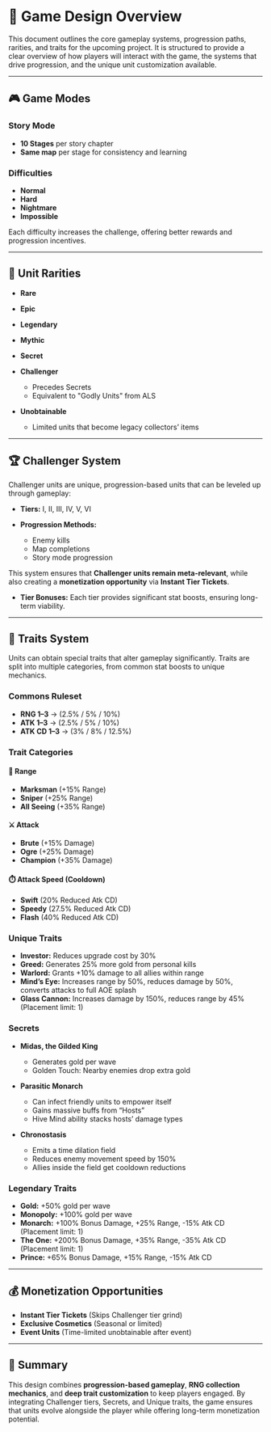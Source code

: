 # 📘 Game Design Overview

This document outlines the core gameplay systems, progression paths, rarities, and traits for the upcoming project. It is structured to provide a clear overview of how players will interact with the game, the systems that drive progression, and the unique unit customization available.

---

## 🎮 Game Modes

### Story Mode

* **10 Stages** per story chapter
* **Same map** per stage for consistency and learning

### Difficulties

* **Normal**
* **Hard**
* **Nightmare**
* **Impossible**

Each difficulty increases the challenge, offering better rewards and progression incentives.

---

## 🌟 Unit Rarities

* **Rare**
* **Epic**
* **Legendary**
* **Mythic**
* **Secret**
* **Challenger**

  * Precedes Secrets
  * Equivalent to "Godly Units" from ALS
* **Unobtainable**

  * Limited units that become legacy collectors’ items

---

## 🏆 Challenger System

Challenger units are unique, progression-based units that can be leveled up through gameplay:

* **Tiers:** I, II, III, IV, V, VI
* **Progression Methods:**

  * Enemy kills
  * Map completions
  * Story mode progression

This system ensures that **Challenger units remain meta-relevant**, while also creating a **monetization opportunity** via **Instant Tier Tickets**.

* **Tier Bonuses:** Each tier provides significant stat boosts, ensuring long-term viability.

---

## 🧬 Traits System

Units can obtain special traits that alter gameplay significantly. Traits are split into multiple categories, from common stat boosts to unique mechanics.

### Commons Ruleset

* **RNG 1–3** → (2.5% / 5% / 10%)
* **ATK 1–3** → (2.5% / 5% / 10%)
* **ATK CD 1–3** → (3% / 8% / 12.5%)

### Trait Categories

#### 📏 Range

* **Marksman** (+15% Range)
* **Sniper** (+25% Range)
* **All Seeing** (+35% Range)

#### ⚔️ Attack

* **Brute** (+15% Damage)
* **Ogre** (+25% Damage)
* **Champion** (+35% Damage)

#### ⏱️ Attack Speed (Cooldown)

* **Swift** (20% Reduced Atk CD)
* **Speedy** (27.5% Reduced Atk CD)
* **Flash** (40% Reduced Atk CD)

### Unique Traits

* **Investor:** Reduces upgrade cost by 30%
* **Greed:** Generates 25% more gold from personal kills
* **Warlord:** Grants +10% damage to all allies within range
* **Mind’s Eye:** Increases range by 50%, reduces damage by 50%, converts attacks to full AOE splash
* **Glass Cannon:** Increases damage by 150%, reduces range by 45% (Placement limit: 1)

### Secrets

* **Midas, the Gilded King**

  * Generates gold per wave
  * Golden Touch: Nearby enemies drop extra gold
* **Parasitic Monarch**

  * Can infect friendly units to empower itself
  * Gains massive buffs from “Hosts”
  * Hive Mind ability stacks hosts’ damage types
* **Chronostasis**

  * Emits a time dilation field
  * Reduces enemy movement speed by 150%
  * Allies inside the field get cooldown reductions

### Legendary Traits

* **Gold:** +50% gold per wave
* **Monopoly:** +100% gold per wave
* **Monarch:** +100% Bonus Damage, +25% Range, -15% Atk CD (Placement limit: 1)
* **The One:** +200% Bonus Damage, +35% Range, -35% Atk CD (Placement limit: 1)
* **Prince:** +65% Bonus Damage, +15% Range, -15% Atk CD

---

## 💰 Monetization Opportunities

* **Instant Tier Tickets** (Skips Challenger tier grind)
* **Exclusive Cosmetics** (Seasonal or limited)
* **Event Units** (Time-limited unobtainable after event)

---

## 📌 Summary

This design combines **progression-based gameplay**, **RNG collection mechanics**, and **deep trait customization** to keep players engaged. By integrating Challenger tiers, Secrets, and Unique traits, the game ensures that units evolve alongside the player while offering long-term monetization potential.
